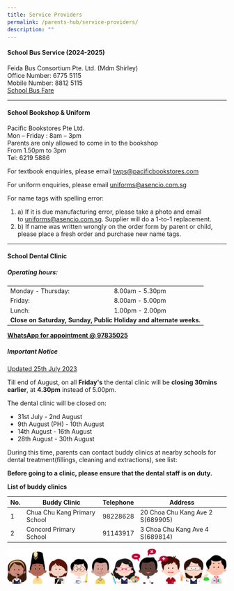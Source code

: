 ```yaml
---
title: Service Providers
permalink: /parents-hub/service-providers/
description: ""
---
```

#### School Bus Service (2024-2025)

Feida Bus Consortium Pte. Ltd. (Mdm Shirley)<br>
Office Number: 6775 5115 <br>
Mobile Number: 8812 5115 <br>
[School Bus Fare](/files/School%20Bus%20Services/twps_nte_price_schbus.pdf)
<hr>

#### School Bookshop &amp; Uniform

Pacific Bookstores Pte Ltd.  
Mon – Friday : 8am – 3pm  
Parents are only allowed to come in to the bookshop  
From 1.50pm to 3pm  
Tel: 6219 5886

For textbook enquiries, please email&nbsp;[twps@pacificbookstores.com](mailto:twps@pacificbookstores.com)

For uniform enquiries, please email&nbsp;[uniforms@asencio.com.sg](mailto:uniforms@asencio.com.sg)

For name tags with spelling error:

1.  a) If it is due manufacturing error, please take a photo and email to&nbsp;[uniforms@asencio.com.sg](mailto:uniforms@asencio.com.sg). Supplier will do a 1-to-1 replacement.
2.  b) If name was written wrongly on the order form by parent or child, please place a fresh order and purchase new name tags.

<hr>

#### School Dental Clinic
<h5>Operating hours:</h5>
<table>
	<tbody><tr>
		<td>Monday - Thursday:</td>
		<td>8.00am - 5.30pm</td>
	</tr>
	<tr>
		<td>Friday:</td>
		<td>8.00am - 5.00pm</td>
	</tr>
	<tr>
		<td>Lunch:</td>
		<td>1.00pm - 2.00pm</td>
	</tr>
	<tr>
		<td colspan="2"><b>Close on Saturday, Sunday, Public Holiday and alternate weeks.</b></td>
	</tr>
</tbody></table>
<b><u>WhatsApp for appointment @ 97835025</u></b>
<h5>Important Notice</h5>
<u>Updated 25th July 2023</u>

Till end of August, on all <b>Friday's</b> the dental clinic will be <b>closing 30mins earlier</b>, at <b>4.30pm</b> instead of 5.00pm.

The dental clinic will be closed on:
* 31st July - 2nd August
* 9th August (PH) - 10th August
* 14th August - 16th August
* 28th August - 30th August

During this time, parents can contact buddy clinics at nearby schools for dental treatment(fillings, cleaning and extractions), see list:

**Before going to a clinic, please ensure that the dental staff is on duty.**

**List of buddy clinics**

| No. | Buddy Clinic | Telephone | Address |
| -------- | -------- | -------- | -------- |
| 1     | Chua Chu Kang Primary School     | 98228628     | 20 Choa Chu Kang Ave 2 S(689905)    |
| 2     | Concord Primary School    | 91143917     | 3 Choa Chu Kang Ave 4 S(689814)     |

![](/images/kids.png)